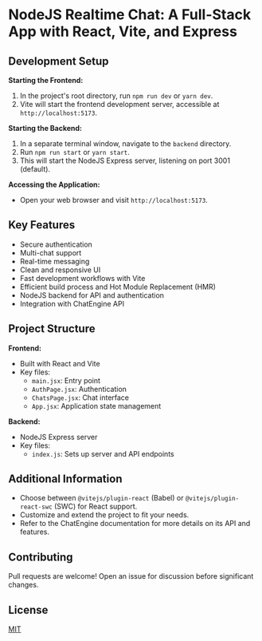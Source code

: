 # NodeJS Realtime Chat: A Full-Stack App with React, Vite, and Express

## Development Setup

**Starting the Frontend:**

1. In the project's root directory, run `npm run dev` or `yarn dev`.
2. Vite will start the frontend development server, accessible at `http://localhost:5173`.

**Starting the Backend:**

1. In a separate terminal window, navigate to the `backend` directory.
2. Run `npm run start` or `yarn start`.
3. This will start the NodeJS Express server, listening on port 3001 (default).

**Accessing the Application:**

- Open your web browser and visit `http://localhost:5173`.

## Key Features

- Secure authentication
- Multi-chat support
- Real-time messaging
- Clean and responsive UI
- Fast development workflows with Vite
- Efficient build process and Hot Module Replacement (HMR)
- NodeJS backend for API and authentication
- Integration with ChatEngine API

## Project Structure

**Frontend:**

- Built with React and Vite
- Key files:
   - `main.jsx`: Entry point
   - `AuthPage.jsx`: Authentication
   - `ChatsPage.jsx`: Chat interface
   - `App.jsx`: Application state management

**Backend:**

- NodeJS Express server
- Key files:
   - `index.js`: Sets up server and API endpoints

## Additional Information

- Choose between `@vitejs/plugin-react` (Babel) or `@vitejs/plugin-react-swc` (SWC) for React support.
- Customize and extend the project to fit your needs.
- Refer to the ChatEngine documentation for more details on its API and features.

## Contributing

Pull requests are welcome! Open an issue for discussion before significant changes.

## License

[MIT](https://choosealicense.com/licenses/mit/)
